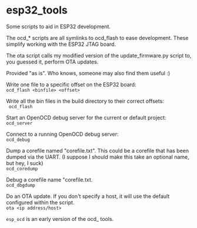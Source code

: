 # esp32_tools

Some scripts to aid in ESP32 development. 

The ocd_* scripts are all symlinks to ocd_flash to ease development. These simplify working with the ESP32 JTAG board.

The ota script calls my modified version of the update_firmware.py script to, you guessed it, perform OTA updates.

Provided "as is". Who knows, someone may also find them useful :)


Write one file to a specific offset on the ESP32 board:<br />
``` ocd_flash <binfile> <offset> ```

Write all the bin files in the build directory to their correct offsets:<br />
``` ocd_flash```

Start an OpenOCD debug server for the current or default project:<br />
```ocd_server```

Connect to a running OpenOCD debug server:<br />
```ocd_debug```

Dump a corefile named "corefile.txt". This could be a corefile that has been dumped via the UART.
(I suppose I should make this take an optional name, but hey, I suck)<br />
```ocd_coredump```

Debug a corefile name "corefile.txt.<br />
```ocd_dbgdump```

Do an OTA update. If you don't specify a host, it will use the default configured within the script.<br />
```ota <ip address/host>```

```esp_ocd``` is an early version of the ocd_ tools.
